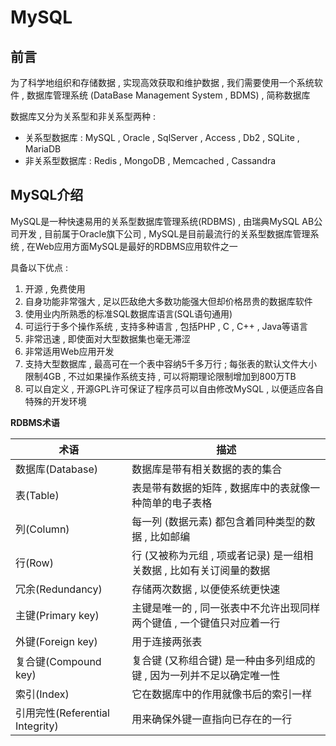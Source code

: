 # MySQL


<extoc></extoc>

## 前言

为了科学地组织和存储数据 , 实现高效获取和维护数据 , 我们需要使用一个系统软件 , 数据库管理系统 (DataBase Management System , BDMS) , 简称数据库

数据库又分为关系型和非关系型两种 : 

- 关系型数据库 : MySQL , Oracle , SqlServer , Access , Db2 , SQLite , MariaDB
- 非关系型数据库 : Redis , MongoDB , Memcached , Cassandra

## MySQL介绍

MySQL是一种快速易用的关系型数据库管理系统(RDBMS) , 由瑞典MySQL AB公司开发 , 目前属于Oracle旗下公司 , MySQL是目前最流行的关系型数据库管理系统 , 在Web应用方面MySQL是最好的RDBMS应用软件之一

具备以下优点 : 

1. 开源 , 免费使用
2. 自身功能非常强大 , 足以匹敌绝大多数功能强大但却价格昂贵的数据库软件
3. 使用业内所熟悉的标准SQL数据库语言(SQL语句通用)
4. 可运行于多个操作系统 , 支持多种语言 , 包括PHP , C , C++ , Java等语言
5. 非常迅速 , 即使面对大型数据集也毫无滞涩
6. 非常适用Web应用开发
7. 支持大型数据库 , 最高可在一个表中容纳5千多万行 ; 每张表的默认文件大小限制4GB , 不过如果操作系统支持 , 可以将期理论限制增加到800万TB
8. 可以自定义 , 开源GPL许可保证了程序员可以自由修改MySQL , 以便适应各自特殊的开发环境

**RDBMS术语**

| 术语                          | 描述                                       |
| --------------------------- | ---------------------------------------- |
| 数据库(Database)               | 数据库是带有相关数据的表的集合                          |
| 表(Table)                    | 表是带有数据的矩阵 , 数据库中的表就像一种简单的电子表格            |
| 列(Column)                   | 每一列 (数据元素) 都包含着同种类型的数据 , 比如邮编            |
| 行(Row)                      | 行 (又被称为元组 , 项或者记录) 是一组相关数据  , 比如有关订阅量的数据 |
| 冗余(Redundancy)              | 存储两次数据 , 以便使系统更快速                        |
| 主键(Primary key)             | 主键是唯一的 , 同一张表中不允许出现同样两个键值 , 一个键值只对应着一行   |
| 外键(Foreign key)             | 用于连接两张表                                  |
| 复合键(Compound key)           | 复合键 (又称组合键) 是一种由多列组成的键 , 因为一列并不足以确定唯一性   |
| 索引(Index)                   | 它在数据库中的作用就像书后的索引一样                       |
| 引用完性(Referential Integrity) | 用来确保外键一直指向已存在的一行                         |

